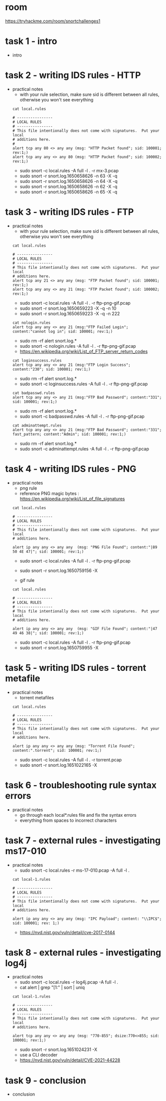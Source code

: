 # room
https://tryhackme.com/room/snortchallenges1

# task 1 - intro
* intro

# task 2 - writing IDS rules - HTTP
* practical notes
    * with your rule selection, make sure sid is different between all rules, otherwise you won't see everything
    ```
    cat local.rules

    # ----------------
    # LOCAL RULES
    # ----------------
    # This file intentionally does not come with signatures.  Put your local
    # additions here.
    #
    alert tcp any 80 <> any any (msg: "HTTP Packet found"; sid: 100001; rev:1;)
    alert tcp any any <> any 80 (msg: "HTTP Packet found"; sid: 100002; rev:1;)
    ```
    * sudo snort -c local.rules -A full -l . -r mx-3.pcap 
    * sudo snort -r snort.log.1650658626 -n 63 -X -q
    * sudo snort -r snort.log.1650658626 -n 64 -X -q    
    * sudo snort -r snort.log.1650658626 -n 62 -X -q        
    * sudo snort -r snort.log.1650658626 -n 65 -X -q        

# task 3 - writing IDS rules - FTP
* practical notes
    * with your rule selection, make sure sid is different between all rules, otherwise you won't see everything
    ```
    cat local.rules

    # ----------------
    # LOCAL RULES
    # ----------------
    # This file intentionally does not come with signatures.  Put your local
    # additions here.
    alert tcp any 21 <> any any (msg: "FTP Packet found"; sid: 100001; rev:1;)
    alert tcp any any <> any 21 (msg: "FTP Packet found"; sid: 100002; rev:1;)
    ```
    * sudo snort -c local.rules -A full -l . -r ftp-png-gif.pcap 
    * sudo snort -r snort.log.1650659223 -X -q -n 10
    * sudo snort -r snort.log.1650659223 -X -q -n 222
    ```
    cat nologin.rules
    alert tcp any any <> any 21 (msg:"FTP Failed Login"; content:"cannot log in"; sid: 100001; rev:1;)
    ```
    * sudo rm -rf alert snort.log.*
    * sudo snort -c nologin.rules -A full -l . -r ftp-png-gif.pcap 
    * https://en.wikipedia.org/wiki/List_of_FTP_server_return_codes
    ```
    cat loginsuccess.rules 
    alert tcp any any <> any 21 (msg:"FTP Login Success"; content:"230"; sid: 100001; rev:1;)
    ```
    * sudo rm -rf alert snort.log.*
    * sudo snort -c loginsuccess.rules -A full -l . -r ftp-png-gif.pcap     
    ```
    cat badpasswd.rules 
    alert tcp any any <> any 21 (msg:"FTP Bad Password"; content:"331"; sid: 100001; rev:1;)
    ```
    * sudo rm -rf alert snort.log.*
    * sudo snort -c badpasswd.rules -A full -l . -r ftp-png-gif.pcap         
    ```
    cat adminattempt.rules 
    alert tcp any any <> any 21 (msg:"FTP Bad Password"; content:"331"; fast_pattern; content:"Admin"; sid: 100001; rev:1;)
    ```
    * sudo rm -rf alert snort.log.*
    * sudo snort -c adminattempt.rules -A full -l . -r ftp-png-gif.pcap             

# task 4 - writing IDS rules - PNG
* practical notes
    * png rule
    * reference PNG magic bytes : https://en.wikipedia.org/wiki/List_of_file_signatures
    ```
    cat local.rules

    # ----------------
    # LOCAL RULES
    # ----------------
    # This file intentionally does not come with signatures.  Put your local
    # additions here.

    alert ip any any <> any any  (msg: "PNG File Found"; content:"|89 50 4E 47|"; sid: 100001; rev:1;)
    ```
    * sudo snort -c local.rules -A full -l . -r ftp-png-gif.pcap 
    * sudo snort -r snort.log.1650759156 -X

    * gif rule
    ```
    cat local.rules

    # ----------------
    # LOCAL RULES
    # ----------------
    # This file intentionally does not come with signatures.  Put your local
    # additions here.

    alert ip any any <> any any  (msg: "GIF File Found"; content:"|47 49 46 38|"; sid: 100001; rev:1;)
    ```
    * sudo snort -c local.rules -A full -l . -r ftp-png-gif.pcap 
    * sudo snort -r snort.log.1650759955 -X    

# task 5 - writing IDS rules - torrent metafile
* practical notes
    * torrent metafiles
    ```
    cat local.rules

    # ----------------
    # LOCAL RULES
    # ----------------
    # This file intentionally does not come with signatures.  Put your local
    # additions here.

    alert ip any any <> any any (msg: "Torrent File Found"; content:".torrent"; sid: 100001; rev:1;)
    ```
    * sudo snort -c local.rules -A full -l . -r torrent.pcap 
    * sudo snort -r snort.log.1651022165 -X

# task 6 - troubleshooting rule syntax errors
* practical notes
    * go through each local*.rules file and fix the syntax errors
    * everything from spaces to incorrect characters

# task 7 - external rules - investigating ms17-010
* practical notes
    * sudo snort -c local.rules -r ms-17-010.pcap -A full -l .
    ```
    cat local-1.rules 

    # ----------------
    # LOCAL RULES
    # ----------------
    # This file intentionally does not come with signatures.  Put your local
    # additions here.

    alert ip any any <> any any (msg: "IPC Payload"; content: "\\IPC$"; sid: 100001; rev: 1;)
    ```
    * https://nvd.nist.gov/vuln/detail/cve-2017-0144

# task 8 - external rules - investigating log4j
* practical notes
    * sudo snort -c local.rules -r log4j.pcap -A full -l .
    * cat alert | grep "\[1:" | sort | uniq
    ```
    cat local-1.rules 

    # ----------------
    # LOCAL RULES
    # ----------------
    # This file intentionally does not come with signatures.  Put your local
    # additions here.

    alert tcp any any <> any any (msg: "770-855"; dsize:770<>855; sid: 100001; rev:1;)
    ```
    * sudo snort -r snort.log.1651024231 -X
    * use a CLI decoder
    * https://nvd.nist.gov/vuln/detail/CVE-2021-44228

# task 9 - conclusion
* conclusion